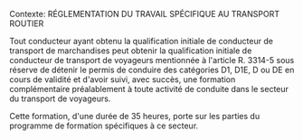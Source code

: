 Contexte: RÉGLEMENTATION DU TRAVAIL SPÉCIFIQUE AU TRANSPORT ROUTIER

Tout conducteur ayant obtenu la qualification initiale de conducteur de transport de marchandises peut obtenir la qualification initiale de conducteur de transport de voyageurs mentionnée à l'article R. 3314-5 sous réserve de détenir le permis de conduire des catégories D1, D1E, D ou DE en cours de validité et d'avoir suivi, avec succès, une formation complémentaire préalablement à toute activité de conduite dans le secteur du transport de voyageurs.

Cette formation, d'une durée de 35 heures, porte sur les parties du programme de formation spécifiques à ce secteur.
